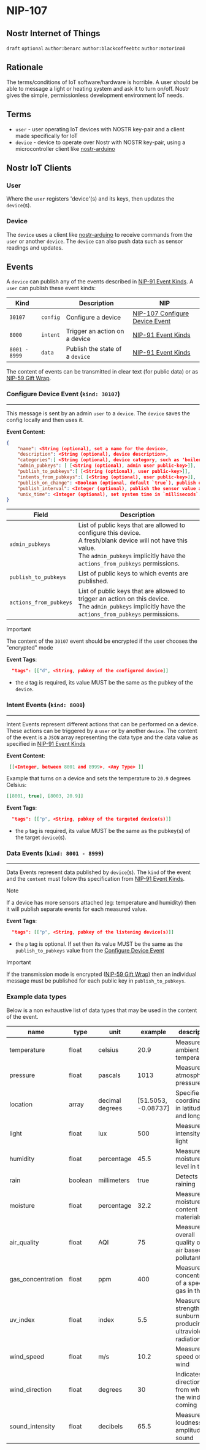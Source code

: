 NIP-107
======

Nostr Internet of Things 
-----------------------------------

`draft` `optional` `author:benarc` `author:blackcoffeebtc` `author:motorina0`

## Rationale

The terms/conditions of IoT software/hardware is horrible. A user should be able to message a light or heating system and ask it to turn on/off. Nostr gives the simple, permissionless development environment IoT needs.


## Terms

- `user` - user operating IoT devices with NOSTR key-pair and a client made specifically for IoT
- `device` - device to operate over Nostr with NOSTR key-pair, using a microcontroller client like <a href="https://github.com/lnbits/arduino-nostr">nostr-arduino</a>


## Nostr IoT Clients

### User

Where the `user` registers 'device'(s) and its keys, then updates the `device`(s).

### Device

The `device` uses a client like <a href="https://github.com/lnbits/arduino-nostr">nostr-arduino</a> to receive commands from the `user` or another `device`.
The `device` can also push data such as sensor readings and updates.

## Events

A `device` can publish any of the events described in [NIP-91 Event Kinds](https://github.com/nostr-protocol/nips/blob/iot/91.md#event-kinds).
A `user` can publish these event kinds:

| Kind    |          | Description                   | NIP                                                                                     |
|---------|----------|-------------------------------|-----------------------------------------------------------------------------------------|
| `30107` | `config` | Configure a device            | [NIP-107 Configure Device Event](https://github.com/arcbtc/nips/edit/nip_107/107.md#configure-device-event) |
| `8000`  | `intent` | Trigger an action on a device | [NIP-91 Event Kinds](https://github.com/nostr-protocol/nips/blob/iot/91.md#event-kinds) |
| `8001 - 8999`  | `data` | Publish the state of a `device` | [NIP-91 Event Kinds](https://github.com/nostr-protocol/nips/blob/iot/91.md#event-kinds) |


The content of events can be transmitted in clear text (for public data) or as [NIP-59 Gift Wrap](https://github.com/staab/nips/blob/NIP-59/59.md).


### Configure Device Event (`kind: 30107`)
---
This message is sent by an admin `user` to a `device`. The `device` saves the config locally and then uses it.

**Event Content**:
```json
{
    "name": <String (optional), set a name for the device>,
    "description": <String (optional), device description>,
    "categories":[ <String (optional), device category, such as 'boiler'>],
    "admin_pubkeys": [ [<String (optional), admin user public-key>]],
    "publish_to_pubkeys":[ [<String (optional), user public-key>]],
    "intents_from_pubkeys":[ [<String (optional), user public-key>]],
    "publish_on_change": <Boolean (optional, default `true`), publish event each time a sensor value changes>,
    "publish_interval": <Integer (optional), publish the sensor value at regular intervals (regardless if the value changes or not). The value is in `millisecods`.>
    "unix_time": <Integer (optional), set system time in `millisecods`.>
}
```

| Field | Description |
|---|---|
| `admin_pubkeys` | List of public keys that are allowed to configure this device.<br>A fresh/blank device will not have this value.<br/> The `admin_pubkeys` implicitly have the `actions_from_pubkeys` permissions. |
| `publish_to_pubkeys` | List of public keys to which events are published. |
| `actions_from_pubkeys` | List of public keys that are allowed to trigger an action on this device.<br/> The `admin_pubkeys` implicitly have the `actions_from_pubkeys` permissions. |


> [!IMPORTANT]  
> The content of the `30107` event should be encrypted if the user chooses the "encrypted" mode

**Event Tags**:
```json
  "tags": [["d", <String, pubkey of the configured device]]
```
 - the `d` tag is required, its value MUST be the same as the pubkey of the `device`.

### Intent Events (`kind: 8000`)
---
Intent Events represent different actions that can be performed on a device. These actions can be triggered by a `user` or by another `device`.
The content of the event is a `JSON` array representing the data type and the data value as specified in [NIP-91 Event Kinds](https://github.com/nostr-protocol/nips/blob/iot/91.md#event-kinds)

**Event Content**:
```json
 [[<Integer, between 8001 and 8999>, <Any Type> ]]
```

Example that turns on a device and sets the temperature to `20.9` degrees Celsius:
```json
[[8001, true], [8003, 20.9]]
```


**Event Tags**:
```json
  "tags": [["p", <String, pubkey of the targeted device(s)]]
```
 - the `p` tag is required, its value MUST be the same as the pubkey(s) of the target `device`(s).


### Data Events (`kind: 8001 - 8999`)
---
Data Events represent data published by `device`(s). The `kind` of the event and the `content` must follow ths specification from [NIP-91 Event Kinds](https://github.com/nostr-protocol/nips/blob/iot/91.md#event-kinds).

> [!NOTE]  
> If a device has more sensors attached (eg: temperature and humidity) then it will publish separate events for each measured value.

**Event Tags**:
```json
  "tags": [["p", <String, pubkey of the listening device(s)]]
```
 - the `p` tag is optional. If set then its value MUST be the same as the `publish_to_pubkeys` value from the [Configure Device Event](https://github.com/arcbtc/nips/edit/nip_107/107.md#configure-device-event-kind-30107)

> [!IMPORTANT]  
> If the transmission mode is encrypted ([NIP-59 Gift Wrap](https://github.com/staab/nips/blob/NIP-59/59.md)) then an individual message must be published for each public key in `publish_to_pubkeys`.
>
> 
### Example data types

Below is a non exhaustive list of data types that may be used in the content of the event.


| name              | type    | unit            | example              | description                                                     |
| ----------------- | ------- | --------------- | -------------------- | --------------------------------------------------------------- |
| temperature       | float   | celsius         | 20.9                 | Measures the ambient temperature                                 |
| pressure          | float   | pascals         | 1013                 | Measures the atmospheric pressure                                |
| location          | array   | decimal degrees | [51.5053, -0.08737]  | Specifies coordinates in latitude and longitude                 |
| light             | float | lux             | 500                  | Measures the intensity of light                                  |
| humidity          | float   | percentage      | 45.5                 | Measures the moisture level in the air                           |
| rain              | boolean | millimeters     | true                 | Detects if it's raining                                          |
| moisture          | float   | percentage      | 32.2                 | Measures the moisture content in materials                       |
| air_quality       | float   | AQI             | 75                   | Measures the overall quality of the air based on pollutants      |
| gas_concentration | float   | ppm             | 400                  | Measures the concentration of a specific gas in the air          |
| uv_index          | float   | index           | 5.5                  | Measures the strength of sunburn-producing ultraviolet radiation |
| wind_speed        | float   | m/s             | 10.2                 | Measures the speed of wind                                       |
| wind_direction    | float  | degrees         | 30         | Indicates the direction from which the wind is coming            |
| sound_intensity   | float   | decibels        | 65.5                 | Measures the loudness or amplitude of sound                      |

